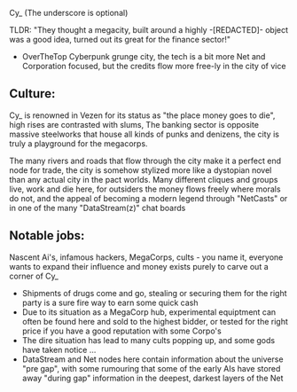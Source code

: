 Cy_ (The underscore is optional)

TLDR: "They thought a megacity, built around a highly -[REDACTED]- object was a good idea, turned out its great for the finance sector!"

- OverTheTop Cyberpunk grunge city, the tech is a bit more Net and Corporation focused, but the credits flow more free-ly in the city of vice

## Culture: 

Cy_ is renowned in Vezen for its status as "the place money goes to die", high rises are contrasted with slums, The banking sector is opposite massive steelworks that house all kinds of punks and denizens, the city is truly a playground for the megacorps. 

The many rivers and roads that flow through the city make it a perfect end node for trade, the city is somehow stylized more like a dystopian novel than any actual city in the pact worlds. Many different cliques and groups live, work and die here, for outsiders the money flows freely where morals do not, and the appeal of becoming a modern legend through "NetCasts" or in one of the many "DataStream(z)" chat boards

## Notable jobs: 

Nascent Ai's, infamous hackers, MegaCorps, cults - you name it, everyone wants to expand their influence and money exists purely to carve out a corner of Cy_

- Shipments of drugs come and go, stealing or securing them for the right party is a sure fire way to earn some quick cash
- Due to its situation as a MegaCorp hub, experimental equiptment can often be found here and sold to the highest bidder, or tested for the right price if you have a good reputation with some Corpo's
- The dire situation has lead to many cults popping up, and some gods have taken notice ...
- DataStream and Net nodes here contain information about the universe "pre gap", with some rumouring that some of the early AIs have stored away "during gap" information in the deepest, darkest layers of the Net